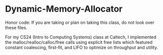# Dynamic-Memory-Allocator

Honor code: If you are taking or plan on taking this class, do not look over these files.

For my CS24 (Intro to Computing Systems) class at Caltech, I implemented the malloc/realloc/calloc/free calls using explicit free lists which featured constant coalescing, first-fit, and LIFO to optimize on throughput and utility.
